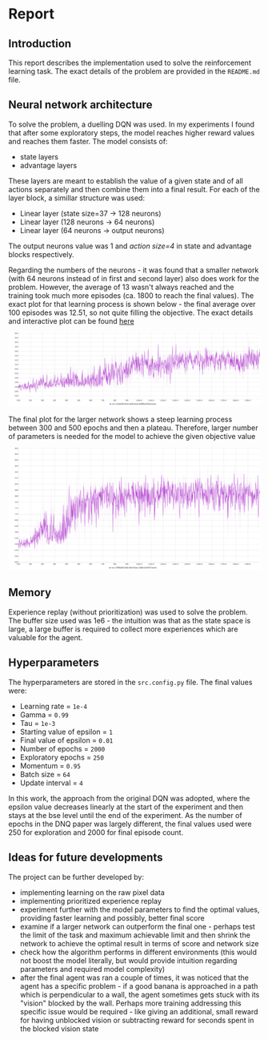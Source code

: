 # Report

## Introduction
This report describes the implementation used to solve the reinforcement learning task. The exact details of the problem
are provided in the `README.md` file.

## Neural network architecture
To solve the problem, a duelling DQN was used. In my experiments I found that after some exploratory steps, the model
reaches higher reward values and reaches them faster. The model consists of:
* state layers
* advantage layers

These layers are meant to establish the value of a given state and of all actions separately and then combine them into a final result.
For each of the layer block, a simillar structure was used:
* Linear layer (state size=37 -> 128 neurons)
* Linear layer (128 neurons -> 64 neurons)
* Linear layer (64 neurons -> output neurons)

The output neurons value was 1 and *action size=4* in state and advantage blocks respectively.

Regarding the numbers of the neurons - it was found that a smaller network (with 64 neurons instead of in first and second layer)
also does work for the problem. However, the average of 13 wasn't always reached and the training took much more episodes
(ca. 1800 to reach the final values). The exact plot for that learning process is shown below - the final average over 100 episodes
was 12.51, so not quite filling the objective. The exact details and interactive plot can be found 
[here](https://app.neptune.ai/wsz/RL-bananas/e/RLBAN-50/charts)

![](plots/learning_smaller_network.png)

The final plot for the larger network shows a steep learning process between 300 and 500 epochs and then a plateau. 
Therefore, larger number of parameters is needed for the model to achieve the given objective value

![](plots/learning_process.png)

## Memory

Experience replay (without prioritization) was used to solve the problem. The buffer size used was 1e6 - the intuition was
that as the state space is large, a large buffer is required to collect more experiences which are valuable for the agent.

## Hyperparameters

The hyperparameters are stored in the `src.config.py` file. The final values were:
* Learning rate = `1e-4`
* Gamma = `0.99`
* Tau = `1e-3`
* Starting value of epsilon = `1`
* Final value of epsilon = `0.01`
* Number of epochs = `2000`
* Exploratory epochs = `250`
* Momentum = `0.95`
* Batch size = `64`
* Update interval = `4`

In this work, the approach from the original DQN was adopted, where the epsilon value decreases linearly at the start
of the experiment and then stays at the bse level until the end of the experiment. As the number of epochs in the DNQ
paper was largely different, the final values used were 250 for exploration and 2000 for final episode count.


## Ideas for future developments
The project can be further developed by:
* implementing learning on the raw pixel data
* implementing prioritized experience replay
* experiment further with the model parameters to find the optimal values, providing faster learning and possibly, better final score
* examine if a larger network can outperform the final one - perhaps test the limit of the task and maximum achievable limit
and then shrink the network to achieve the optimal result in terms of score and network size
* check how the algorithm performs in different environments (this would not boost the model literally, but would
provide intuition regarding parameters and required model complexity)
* after the final agent was ran a couple of times, it was noticed that the agent has a specific problem - if a good banana is approached
in a path which is perpendicular to a wall, the agent sometimes gets stuck with its "vision" blocked by the wall. Perhaps more training
addressing this specific issue would be required - like giving an additional, small reward for having unblocked vision or 
subtracting reward for seconds spent in the blocked vision state